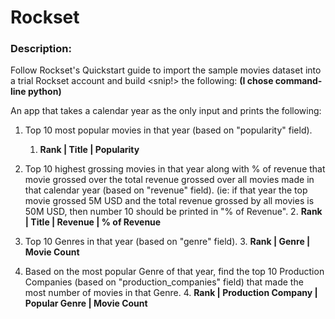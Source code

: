 # Rockset

### Description:
Follow Rockset's Quickstart guide to import the sample movies dataset into a
trial Rockset account and build <snip!> the following:
**(I chose command-line python)**

An app that takes a calendar year as the only input and prints the following:
1. Top 10 most popular movies in that year (based on "popularity" field).
    1. **Rank | Title | Popularity**

2. Top 10 highest grossing movies in that year along with % of revenue that
movie grossed over the total revenue grossed over all movies made in that
calendar year (based on "revenue" field).
(ie: if that year the top movie grossed 5M USD and the total revenue grossed
by all movies is 50M USD, then number 10 should be printed in "\% of Revenue".
    2. **Rank | Title | Revenue | \% of Revenue**

3. Top 10 Genres in that year (based on "genre" field).
    3. **Rank | Genre | Movie Count**

4. Based on the most popular Genre of that year, find the top 10 Production Companies
(based on "production_companies" field) that made the most number of movies in that Genre.
    4. **Rank | Production Company | Popular Genre | Movie Count**
